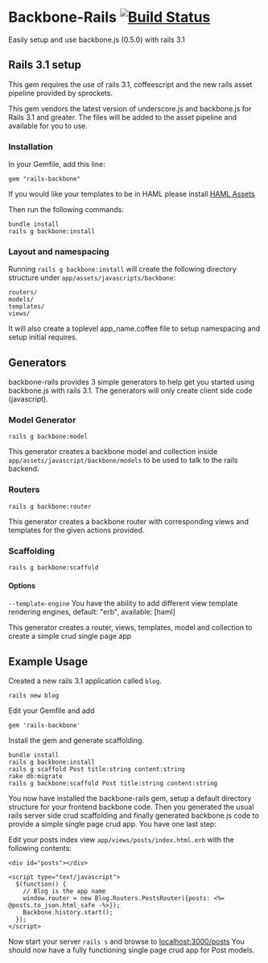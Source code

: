 # Backbone-Rails [![Build Status](https://secure.travis-ci.org/codebrew/backbone-rails.png)](http://travis-ci.org/codebrew/backbone-rails)

Easily setup and use backbone.js (0.5.0) with rails 3.1

## Rails 3.1 setup
This gem requires the use of rails 3.1, coffeescript and the new rails asset pipeline provided by sprockets.

This gem vendors the latest version of underscore.js and backbone.js for Rails 3.1 and greater. The files will be added to the asset pipeline and available for you to use.

### Installation

In your Gemfile, add this line:

    gem "rails-backbone"

If you would like your templates to be in HAML please install [HAML Assets](https://github.com/infbio/haml_assets)

Then run the following commands:

    bundle install
    rails g backbone:install

### Layout and namespacing

Running `rails g backbone:install` will create the following directory structure under `app/assets/javascripts/backbone`:

    routers/
    models/
    templates/
    views/

It will also create a toplevel app_name.coffee file to setup namespacing and setup initial requires.

## Generators
backbone-rails provides 3 simple generators to help get you started using backbone.js with rails 3.1.
The generators will only create client side code (javascript).

### Model Generator

    rails g backbone:model

This generator creates a backbone model and collection inside `app/assets/javascript/backbone/models` to be used to talk to the rails backend.

### Routers

    rails g backbone:router

This generator creates a backbone router with corresponding views and templates for the given actions provided.

### Scaffolding

    rails g backbone:scaffold

#### Options

`--template-engine` You have the ability to add different view template rendering engines, default: "erb", available: [haml]


This generator creates a router, views, templates, model and collection to create a simple crud single page app

## Example Usage

Created a new rails 3.1 application called `blog`.

    rails new blog

Edit your Gemfile and add

    gem 'rails-backbone'

Install the gem and generate scaffolding.

    bundle install
    rails g backbone:install
    rails g scaffold Post title:string content:string
    rake db:migrate
    rails g backbone:scaffold Post title:string content:string

You now have installed the backbone-rails gem, setup a default directory structure for your frontend backbone code.
Then you generated the usual rails server side crud scaffolding and finally generated backbone.js code to provide a simple single page crud app.
You have one last step:

Edit your posts index view `app/views/posts/index.html.erb` with the following contents:

    <div id="posts"></div>

    <script type="text/javascript">
      $(function() {
        // Blog is the app name
        window.router = new Blog.Routers.PostsRouter({posts: <%= @posts.to_json.html_safe -%>});
        Backbone.history.start();
      });
    </script>

Now start your server `rails s` and browse to [localhost:3000/posts](http://localhost:3000/posts)
You should now have a fully functioning single page crud app for Post models.